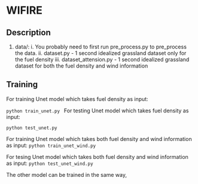 # WIFIRE

## Description


1. data/:
  i. You probably need to first run pre_process.py to pre_process the data.
  ii. dataset.py -  1 second idealized grassland dataset only for the fuel density
  iii. dataset_attension.py - 1 second idealized grassland dataset for both the fuel density and wind information


## Training



For training Unet model which takes fuel density as input:

```python train_unet.py ```
For testing Unet model which takes fuel density as input:

```python test_unet.py ```

For training Unet model which takes both fuel density and wind information as input:
```python train_unet_wind.py ```

For tesing Unet model which takes both fuel density and wind information as input:
```python test_unet_wind.py ```

The other model can be trained in the same way,